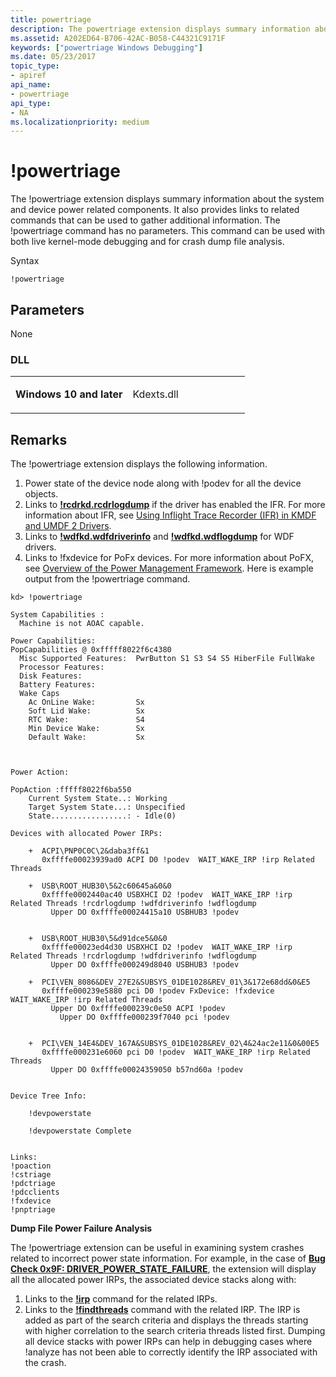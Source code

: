 ```yaml
---
title: powertriage
description: The powertriage extension displays summary information about the system and device power related components.
ms.assetid: A202ED64-B706-42AC-B058-C44321C9171F
keywords: ["powertriage Windows Debugging"]
ms.date: 05/23/2017
topic_type:
- apiref
api_name:
- powertriage
api_type:
- NA
ms.localizationpriority: medium
---
```


# !powertriage


The !powertriage extension displays summary information about the system and device power related components. It also provides links to related commands that can be used to gather additional information. The !powertriage command has no parameters. This command can be used with both live kernel-mode debugging and for crash dump file analysis.

Syntax

```dbgcmd
!powertriage
```

## <span id="ddk__thread_dbg"></span><span id="DDK__THREAD_DBG"></span>Parameters


None

### <span id="DLL"></span><span id="dll"></span>DLL

<table>
<colgroup>
<col width="50%" />
<col width="50%" />
</colgroup>
<tbody>
<tr class="odd">
<td align="left"><p><strong>Windows 10 and later</strong></p></td>
<td align="left"><p>Kdexts.dll</p></td>
</tr>
</tbody>
</table>

 

Remarks
-------

The !powertriage extension displays the following information.

1. Power state of the device node along with !podev for all the device objects.
2. Links to [**!rcdrkd.rcdrlogdump**](-rcdrkd-rcdrlogdump.md) if the driver has enabled the IFR. For more information about IFR, see [Using Inflight Trace Recorder (IFR) in KMDF and UMDF 2 Drivers](https://msdn.microsoft.com/library/windows/hardware/dn940485).
3. Links to [**!wdfkd.wdfdriverinfo**](-wdfkd-wdfdriverinfo.md) and [**!wdfkd.wdflogdump**](-wdfkd-wdflogdump.md) for WDF drivers.
4. Links to !fxdevice for PoFx devices. For more information about PoFX, see [Overview of the Power Management Framework](https://msdn.microsoft.com/library/windows/hardware/hh406637).
Here is example output from the !powertriage command.

```dbgcmd
kd> !powertriage

System Capabilities :
  Machine is not AOAC capable.

Power Capabilities:
PopCapabilities @ 0xfffff8022f6c4380
  Misc Supported Features:  PwrButton S1 S3 S4 S5 HiberFile FullWake
  Processor Features:      
  Disk Features:           
  Battery Features:        
  Wake Caps
    Ac OnLine Wake:         Sx
    Soft Lid Wake:          Sx
    RTC Wake:               S4
    Min Device Wake:        Sx
    Default Wake:           Sx



Power Action:

PopAction :fffff8022f6ba550
    Current System State..: Working
    Target System State...: Unspecified
    State.................: - Idle(0)

Devices with allocated Power IRPs:

    +  ACPI\PNP0C0C\2&daba3ff&1
       0xffffe00023939ad0 ACPI D0 !podev  WAIT_WAKE_IRP !irp Related Threads 

    +  USB\ROOT_HUB30\5&2c60645a&0&0
       0xffffe0002440ac40 USBXHCI D2 !podev  WAIT_WAKE_IRP !irp Related Threads !rcdrlogdump !wdfdriverinfo !wdflogdump 
         Upper DO 0xffffe00024415a10 USBHUB3 !podev 


    +  USB\ROOT_HUB30\5&d91dce5&0&0
       0xffffe00023ed4d30 USBXHCI D2 !podev  WAIT_WAKE_IRP !irp Related Threads !rcdrlogdump !wdfdriverinfo !wdflogdump 
         Upper DO 0xffffe000249d8040 USBHUB3 !podev 

    +  PCI\VEN_8086&DEV_27E2&SUBSYS_01DE1028&REV_01\3&172e68dd&0&E5
       0xffffe000239e5880 pci D0 !podev FxDevice: !fxdevice  WAIT_WAKE_IRP !irp Related Threads 
         Upper DO 0xffffe000239c0e50 ACPI !podev 
           Upper DO 0xffffe000239f7040 pci !podev 


    +  PCI\VEN_14E4&DEV_167A&SUBSYS_01DE1028&REV_02\4&24ac2e11&0&00E5
       0xffffe000231e6060 pci D0 !podev  WAIT_WAKE_IRP !irp Related Threads 
         Upper DO 0xffffe00024359050 b57nd60a !podev 


Device Tree Info: 

    !devpowerstate

    !devpowerstate Complete


Links:
!poaction
!cstriage
!pdctriage
!pdcclients
!fxdevice
!pnptriage
```

**Dump File Power Failure Analysis**

The !powertriage extension can be useful in examining system crashes related to incorrect power state information. For example, in the case of [**Bug Check 0x9F: DRIVER\_POWER\_STATE\_FAILURE**](bug-check-0x9f--driver-power-state-failure.md), the extension will display all the allocated power IRPs, the associated device stacks along with:

1. Links to the [**!irp**](-irp.md) command for the related IRPs.
2. Links to the [**!findthreads**](-findthreads.md) command with the related IRP. The IRP is added as part of the search criteria and displays the threads starting with higher correlation to the search criteria threads listed first.
Dumping all device stacks with power IRPs can help in debugging cases where !analyze has not been able to correctly identify the IRP associated with the crash.

 

 





